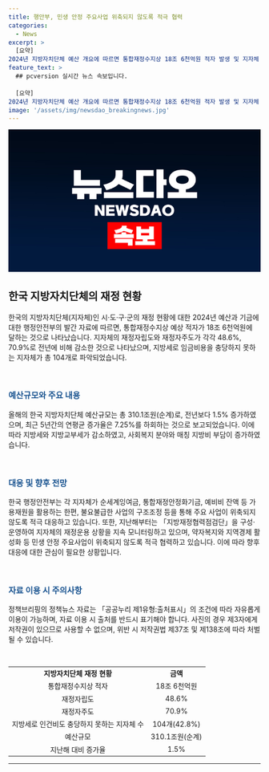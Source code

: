 ```yaml
---
title: 행안부, 민생 안정 주요사업 위축되지 않도록 적극 협력
categories:
  - News
excerpt: >
  [요약]
2024년 지방자치단체 예산 개요에 따르면 통합재정수지상 18조 6천억원 적자 발생 및 지자체 재정자립도 감소. 지방세 감소로 지자체 재정 적자 발생. 행안부는 사회복지 수요 증가로 지출 부담 증가 등 어려움 인식. 지자체는 가용재원 활용 및 사업 구조조정으로 대응 중. 행안부는 애로사항 청취·해결 및 지자체 재정 모니터링 강화할 계획. [(출처: 정책브리핑)]
feature_text: >
  ## pcversion 실시간 뉴스 속보입니다.

  [요약]
2024년 지방자치단체 예산 개요에 따르면 통합재정수지상 18조 6천억원 적자 발생 및 지자체 재정자립도 감소. 지방세 감소로 지자체 재정 적자 발생. 행안부는 사회복지 수요 증가로 지출 부담 증가 등 어려움 인식. 지자체는 가용재원 활용 및 사업 구조조정으로 대응 중. 행안부는 애로사항 청취·해결 및 지자체 재정 모니터링 강화할 계획. [(출처: 정책브리핑)]
image: '/assets/img/newsdao_breakingnews.jpg'
---
```


<p><img src="/assets/img/newsdao_breakingnews.jpg" alt="pcversion 속보" /></p>

<h2 data-ke-size="size26">한국 지방자치단체의 재정 현황</h2>

<p>한국의 지방자치단체(지자체)인 시·도·구·군의 재정 현황에 대한 2024년 예산과 기금에 대한 행정안전부의 발간 자료에 따르면, 통합재정수지상 예상 적자가 18조 6천억원에 달하는 것으로 나타났습니다. 지자체의 재정자립도와 재정자주도가 각각 48.6%, 70.9%로 전년에 비해 감소한 것으로 나타났으며, 지방세로 임금비용을 충당하지 못하는 지자체가 총 104개로 파악되었습니다.</p>

<p data-ke-size="size16">&nbsp;</p>

<h3><b><span style="color: #1a5490;">예산규모와 주요 내용</span></b></h3>

<p>올해의 한국 지방자치단체 예산규모는 총 310.1조원(순계)로, 전년보다 1.5% 증가하였으며, 최근 5년간의 연평균 증가율은 7.25%를 하회하는 것으로 보고되었습니다. 이에 따라 지방세와 지방교부세가 감소하였고, 사회복지 분야와 매칭 지방비 부담이 증가하였습니다.</p>

<p data-ke-size="size16">&nbsp;</p>

<h3><b><span style="color: #1a5490;">대응 및 향후 전망</span></b></h3>

<p>한국 행정안전부는 각 지자체가 순세계잉여금, 통합재정안정화기금, 예비비 잔액 등 가용재원을 활용하는 한편, 불요불급한 사업의 구조조정 등을 통해 주요 사업이 위축되지 않도록 적극 대응하고 있습니다. 또한, 지난해부터는 「지방재정협력점검단」을 구성·운영하여 지자체의 재정운용 상황을 지속 모니터링하고 있으며, 약자복지와 지역경제 활성화 등 민생 안정 주요사업이 위축되지 않도록 적극 협력하고 있습니다. 이에 따라 향후 대응에 대한 관심이 필요한 상황입니다.</p>

<p data-ke-size="size16">&nbsp;</p>

<h3><b><span style="color: #1a5490;">자료 이용 시 주의사항</span></b></h3>

<p>정책브리핑의 정책뉴스 자료는 「공공누리 제1유형:출처표시」의 조건에 따라 자유롭게 이용이 가능하며, 자료 이용 시 출처를 반드시 표기해야 합니다. 사진의 경우 제3자에게 저작권이 있으므로 사용할 수 없으며, 위반 시 저작권법 제37조 및 제138조에 따라 처벌될 수 있습니다.</p>

<p data-ke-size="size16">&nbsp;</p>

<table style="width: 100%;">
<tbody>
<tr>
<td style="text-align: center; height: 17px;"><b>지방자치단체 재정 현황</b></td>
<td style="text-align: center; height: 17px;"><b>금액</b></td>
</tr>
<tr>
<td style="text-align: center; height: 17px;">통합재정수지상 적자</td>
<td style="text-align: center; height: 17px;">18조 6천억원</td>
</tr>
<tr>
<td style="text-align: center; height: 17px;">재정자립도</td>
<td style="text-align: center; height: 17px;">48.6%</td>
</tr>
<tr>
<td style="text-align: center; height: 17px;">재정자주도</td>
<td style="text-align: center; height: 17px;">70.9%</td>
</tr>
<tr>
<td style="text-align: center; height: 17px;">지방세로 인건비도 충당하지 못하는 지자체 수</td>
<td style="text-align: center; height: 17px;">104개(42.8%)</td>
</tr>
<tr>
<td style="text-align: center; height: 17px;">예산규모</td>
<td style="text-align: center; height: 17px;">310.1조원(순계)</td>
</tr>
<tr>
<td style="text-align: center; height: 17px;">지난해 대비 증가율</td>
<td style="text-align: center; height: 17px;">1.5%</td>
</tr>
</tbody>
</table>

<hr>

